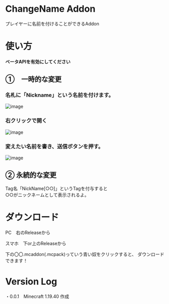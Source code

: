 # ChangeName Addon
プレイヤーに名前を付けることができるAddon

# 使い方
#### ベータAPIを有効にしてください<br>

## ①　一時的な変更

### 名札に「Nickname」という名前を付けます。 
![image](https://user-images.githubusercontent.com/72701532/198817497-5184846f-027d-4e36-92c0-249d219c4f0f.png)<br>
### 右クリックで開く<br>
![image](https://user-images.githubusercontent.com/72701532/198819566-7ae34e85-a002-48b2-9614-066fa624323a.png)<br>
### 変えたい名前を書き、送信ボタンを押す。<br>
![image](https://user-images.githubusercontent.com/72701532/198819651-464e5c52-3a76-44fb-9bd6-24cc7fa6f633.png)<br>

## ② 永続的な変更

Tag名「NickName[○○]」というTagを付与すると<br>
○○がニックネームとして表示されるよ。<br>

# ダウンロード

PC　右のReleaseから<br>

スマホ　下or上のReleaseから<br>

下の〇〇.mcaddon(.mcpack)っていう青い奴をクリックすると、 ダウンロードできます！<br>

# Version Log

・0.0.1　Minecraft 1.19.40 作成<br>
